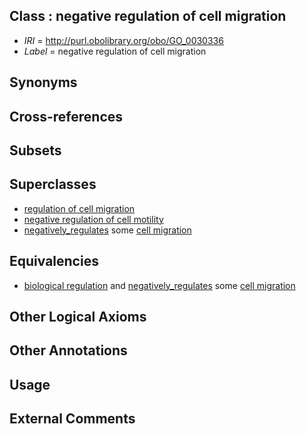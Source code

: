 
## Class : negative regulation of cell migration

 * *IRI* = http://purl.obolibrary.org/obo/GO_0030336
 * *Label* = negative regulation of cell migration

## Synonyms


## Cross-references


## Subsets


## Superclasses

 * [regulation of cell migration](../../GO/34/GO_0030334.md)
 * [negative regulation of cell motility](../../GO/46/GO_2000146.md)
 * [negatively_regulates](../../RO/12/RO_0002212.md) some [cell migration](../../GO/77/GO_0016477.md)

## Equivalencies

 * [biological regulation](../../GO/07/GO_0065007.md) and [negatively_regulates](../../RO/12/RO_0002212.md) some [cell migration](../../GO/77/GO_0016477.md)

## Other Logical Axioms


## Other Annotations


## Usage


## External Comments

